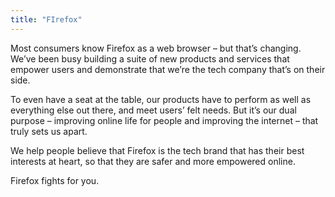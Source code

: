 ```yaml
---
title: "FIrefox"
---
```


Most consumers know Firefox as a web browser – but that’s changing. We’ve been busy building a suite of new products and services that empower users and demonstrate that we’re the tech company that’s on their side.

To even have a seat at the table, our products have to perform as well as everything else out there, and meet users’ felt needs. But it’s our dual purpose – improving online life for people and improving the internet – that truly sets us apart.

We help people believe that Firefox is the tech brand that has their best interests at heart, so that they are safer and more empowered online.

Firefox fights for you.

